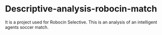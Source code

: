 # Descriptive-analysis-robocin-match
It is a project used for Robocin Selective. This is an analysis of an intelligent agents soccer match. 
